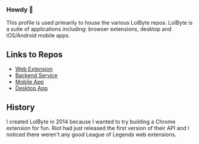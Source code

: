 ### Howdy 🤠

This profile is used primarily to house the various LolByte repos. LolByte is a suite of applications including: browser extensions, desktop and iOS/Android mobile apps.

## Links to Repos

- [Web Extension](https://github.com/ACSchott526/lolbyte)
- [Backend Service](https://github.com/ACSchott526/lolbyte-service)
- [Mobile App](https://github.com/ACSchott526/lolbyte-react-native)
- [Desktop App](https://github.com/ACSchott526/lolbyte-electron)

## History
I created LolByte in 2014 because I wanted to try building a Chrome extension for fun. Riot had just released the first version of their API and I noticed there weren't any good League of Legends web extensions.
